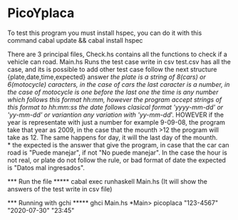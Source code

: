 # PicoYplaca
To test this program you must install hspec, you can do it with this command
cabal update && cabal install hspec

There are 3 principal files, 
	Check.hs contains all the functions to check if a vehicle can road.
	Main.hs Runs the test case write in csv
	test.csv has all the case, and its is possible to add other test case follow the next structure {plate,date,time,expected} answer
		*the plate is a string of 8(cars) or 6(motocycle) caracters, in the case of cars the last caracter is a number, in the case of motocycle is one before the last one
		*the time is any number which follows this format hh:mm, however the program accept strings of this format to hh:mm:ss
		*the date follows clasical format 'yyyy-mm-dd' or 'yy-mm-dd' or variantion any variation with 'yy*-mm*-dd*'. HOWEVER if the year is representate with just a number for example  9-09-08, the program take that year as 2009, in the case that the mounth >12 the program will take as 12. The same happens for day, it will the last day of the mounth. 		
		* the expected  is the answer that give the program, in case that the car can road is "Puede manejar", if not "No puede manejar". In the case the hour is not real, or plate do not follow the rule, or bad format of date the expected is "Datos mal ingresados".


*** Run the file *****
cabal exec runhaskell Main.hs (It will show the answers of the test write in csv file)

*** Running with gchi *****
ghci Main.hs
*Main> picoplaca "123-4567" "2020-07-30" "23:45"


